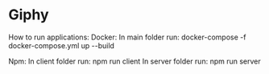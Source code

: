 # Giphy
How to run applications:
Docker:
  In main folder run:
    docker-compose -f docker-compose.yml up --build
  
Npm:
  In client folder run:
    npm run client
  In server folder run:
    npm run server
